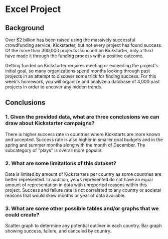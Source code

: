 # Excel Project



## Background

Over $2 billion has been raised using the massively successful crowdfunding service, Kickstarter, but not every project has found success. Of the more than 300,000 projects launched on Kickstarter, only a third have made it through the funding process with a positive outcome.

Getting funded on Kickstarter requires meeting or exceeding the project's initial goal, so many organizations spend months looking through past projects in an attempt to discover some trick for finding success. For this week's homework, you will organize and analyze a database of 4,000 past projects in order to uncover any hidden trends.



## Conclusions

### 1. Given the provided data, what are three conclusions we can draw about Kickstarter campaigns?

There is higher success rate in countries where Kickstarts are more known and accepted. Success rate is also higher in smaller goal budgets and in the spring and summer months along with the month of December. The subcategory of "plays" is overall more popular. 

### 2. What are some limitations of this dataset?

Data is limited by amount of Kickstarters per country as some countries are better represented. In addition, years represented do not have an equal amount of representation in data with unreported reasons within this project. Success and failure rate is not correlated to any country or societal reasons that would skew months or year of data available. 

### 3. What are some other possible tables and/or graphs that we could create?

Scatter graph to determine any potential outliner in each country. Bar graph showing success, failure, and canceled by country. 